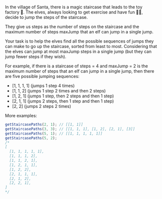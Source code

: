 In the village of Santa, there is a magic staircase that leads to the toy factory 🧸. The elves, always looking to get exercise and have fun 🏃‍♂️, decide to jump the steps of the staircase.

They give us steps as the number of steps on the staircase and the maximum number of steps maxJump that an elf can jump in a single jump.

Your task is to help the elves find all the possible sequences of jumps they can make to go up the staircase, sorted from least to most. Considering that the elves can jump at most maxJump steps in a single jump (but they can jump fewer steps if they wish).

For example, if there is a staircase of steps = 4 and maxJump = 2 is the maximum number of steps that an elf can jump in a single jump, then there are five possible jumping sequences:

- [1, 1, 1, 1] (jumps 1 step 4 times)
- [1, 1, 2] (jumps 1 step 2 times and then 2 steps)
- [1, 2, 1] (jumps 1 step, then 2 steps and then 1 step)
- [2, 1, 1] (jumps 2 steps, then 1 step and then 1 step)
- [2, 2] (jumps 2 steps 2 times)

More examples:

```js
getStaircasePaths(2, 1); // [[1, 1]]
getStaircasePaths(3, 3); // [[1, 1, 1], [1, 2], [2, 1], [3]]
getStaircasePaths(5, 1); // [[1, 1, 1, 1, 1]]
getStaircasePaths(5, 2);
/*
[
  [1, 1, 1, 1, 1],
  [1, 1, 1, 2],
  [1, 1, 2, 1],
  [1, 2, 1, 1],
  [1, 2, 2],
  [2, 1, 1, 1],
  [2, 1, 2],
  [2, 2, 1],
]
*/
```
